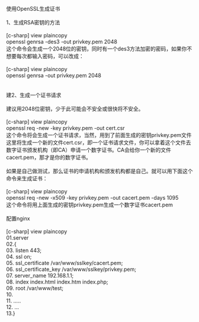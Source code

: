 使用OpenSSL生成证书<br />
<br />
1、生成RSA密钥的方法<br />
<br />
[c-sharp] view plaincopy<br />
openssl genrsa -des3 -out privkey.pem 2048 &nbsp;<br />
这个命令会生成一个2048位的密钥，同时有一个des3方法加密的密码，如果你不想要每次都输入密码，可以改成：<br />
<br />
[c-sharp] view plaincopy<br />
openssl genrsa -out privkey.pem 2048 &nbsp;<br />
&nbsp;<br />
<br />
建2、生成一个证书请求<br />
<br />
建议用2048位密钥，少于此可能会不安全或很快将不安全。<br />
<br />
[c-sharp] view plaincopy<br />
openssl req -new -key privkey.pem -out cert.csr &nbsp;<br />
这个命令将会生成一个证书请求，当然，用到了前面生成的密钥privkey.pem文件<br />
这里将生成一个新的文件cert.csr，即一个证书请求文件，你可以拿着这个文件去数字证书颁发机构（即CA）申请一个数字证书。CA会给你一个新的文件cacert.pem，那才是你的数字证书。<br />
<br />
如果是自己做测试，那么证书的申请机构和颁发机构都是自己。就可以用下面这个命令来生成证书：<br />
<br />
[c-sharp] view plaincopy<br />
openssl req -new -x509 -key privkey.pem -out cacert.pem -days 1095 &nbsp;<br />
这个命令将用上面生成的密钥privkey.pem生成一个数字证书cacert.pem<br />
<br />
配置nginx<br />
<br />
[c-sharp] view plaincopy<br />
01.server &nbsp;<br />
02.{ &nbsp;<br />
03. listen 443; &nbsp;<br />
04. ssl on; &nbsp;<br />
05. ssl_certificate /var/www/sslkey/cacert.pem; &nbsp;<br />
06. ssl_certificate_key /var/www/sslkey/privkey.pem; &nbsp;<br />
07. server_name 192.168.1.1; &nbsp;<br />
08. index index.html index.htm index.php; &nbsp;<br />
09. root /var/www/test; &nbsp;<br />
10. &nbsp;<br />
11. ….. &nbsp;<br />
12. … &nbsp;<br />
13.} &nbsp;<br />
&nbsp;<br />